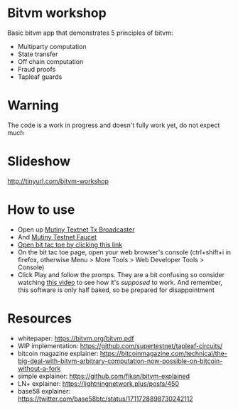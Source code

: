 # Bitvm workshop
Basic bitvm app that demonstrates 5 principles of bitvm:
- Multiparty computation
- State transfer
- Off chain computation
- Fraud proofs
- Tapleaf guards

# Warning
The code is a work in progress and doesn't fully work yet, do not expect much

# Slideshow
http://tinyurl.com/bitvm-workshop

# How to use
- Open up [Mutiny Textnet Tx Broadcaster](https://mutinynet.com/tx/push)
- And [Mutiny Testnet Faucet](https://faucet.mutinynet.com/)
- [Open bit tac toe by clicking this link](supertestnet.github.io/bitvm-workshop/)
- On the bit tac toe page, open your web browser's console (ctrl+shift+i in firefox, otherwise Menu > More Tools > Web Developer Tools > Console)
- Click Play and follow the promps. They are a bit confusing so consider watching [this video](https://www.youtube.com/watch?v=LwH9fhY4uGA) to see how it's *supposed* to work. And remember, this software is only half baked, so be prepared for disappointment

# Resources
- whitepaper: https://bitvm.org/bitvm.pdf
- WIP implementation: https://github.com/supertestnet/tapleaf-circuits/
- bitcoin magazine explainer: https://bitcoinmagazine.com/technical/the-big-deal-with-bitvm-arbitrary-computation-now-possible-on-bitcoin-without-a-fork
- simple explainer: https://github.com/fiksn/bitvm-explained
- LN+ explainer: https://lightningnetwork.plus/posts/450
- base58 explainer: https://twitter.com/base58btc/status/1711728898730242112
